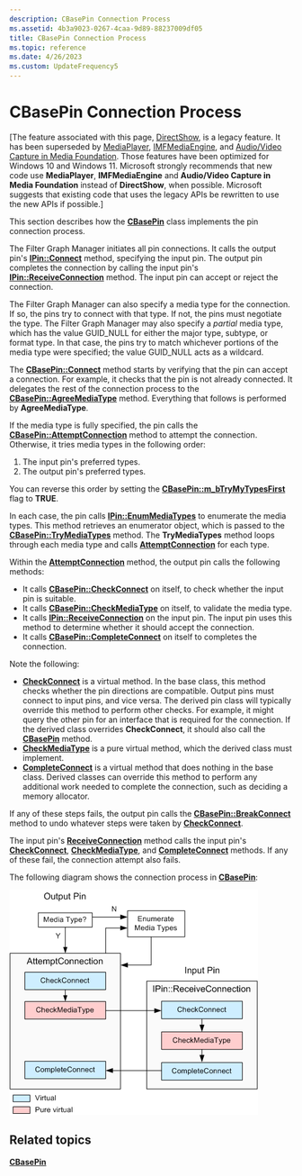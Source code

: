 ```yaml
---
description: CBasePin Connection Process
ms.assetid: 4b3a9023-0267-4caa-9d89-88237009df05
title: CBasePin Connection Process
ms.topic: reference
ms.date: 4/26/2023
ms.custom: UpdateFrequency5
---
```


# CBasePin Connection Process

\[The feature associated with this page, [DirectShow](/windows/win32/directshow/directshow), is a legacy feature. It has been superseded by [MediaPlayer](/uwp/api/Windows.Media.Playback.MediaPlayer), [IMFMediaEngine](/windows/win32/api/mfmediaengine/nn-mfmediaengine-imfmediaengine), and [Audio/Video Capture in Media Foundation](/windows/win32/medfound/audio-video-capture-in-media-foundation). Those features have been optimized for Windows 10 and Windows 11. Microsoft strongly recommends that new code use **MediaPlayer**, **IMFMediaEngine** and **Audio/Video Capture in Media Foundation** instead of **DirectShow**, when possible. Microsoft suggests that existing code that uses the legacy APIs be rewritten to use the new APIs if possible.\]

This section describes how the [**CBasePin**](cbasepin.md) class implements the pin connection process.

The Filter Graph Manager initiates all pin connections. It calls the output pin's [**IPin::Connect**](/windows/desktop/api/Strmif/nf-strmif-ipin-connect) method, specifying the input pin. The output pin completes the connection by calling the input pin's [**IPin::ReceiveConnection**](/windows/desktop/api/Strmif/nf-strmif-ipin-receiveconnection) method. The input pin can accept or reject the connection.

The Filter Graph Manager can also specify a media type for the connection. If so, the pins try to connect with that type. If not, the pins must negotiate the type. The Filter Graph Manager may also specify a *partial* media type, which has the value GUID\_NULL for either the major type, subtype, or format type. In that case, the pins try to match whichever portions of the media type were specified; the value GUID\_NULL acts as a wildcard.

The [**CBasePin::Connect**](cbasepin-connect.md) method starts by verifying that the pin can accept a connection. For example, it checks that the pin is not already connected. It delegates the rest of the connection process to the [**CBasePin::AgreeMediaType**](cbasepin-agreemediatype.md) method. Everything that follows is performed by **AgreeMediaType**.

If the media type is fully specified, the pin calls the [**CBasePin::AttemptConnection**](cbasepin-attemptconnection.md) method to attempt the connection. Otherwise, it tries media types in the following order:

1.  The input pin's preferred types.
2.  The output pin's preferred types.

You can reverse this order by setting the [**CBasePin::m\_bTryMyTypesFirst**](cbasepin-m-btrymytypesfirst.md) flag to **TRUE**.

In each case, the pin calls [**IPin::EnumMediaTypes**](/windows/desktop/api/Strmif/nf-strmif-ipin-enummediatypes) to enumerate the media types. This method retrieves an enumerator object, which is passed to the [**CBasePin::TryMediaTypes**](cbasepin-trymediatypes.md) method. The **TryMediaTypes** method loops through each media type and calls [**AttemptConnection**](cbasepin-attemptconnection.md) for each type.

Within the [**AttemptConnection**](cbasepin-attemptconnection.md) method, the output pin calls the following methods:

-   It calls [**CBasePin::CheckConnect**](cbasepin-checkconnect.md) on itself, to check whether the input pin is suitable.
-   It calls [**CBasePin::CheckMediaType**](cbasepin-checkmediatype.md) on itself, to validate the media type.
-   It calls [**IPin::ReceiveConnection**](/windows/desktop/api/Strmif/nf-strmif-ipin-receiveconnection) on the input pin. The input pin uses this method to determine whether it should accept the connection.
-   It calls [**CBasePin::CompleteConnect**](cbasepin-completeconnect.md) on itself to completes the connection.

Note the following:

-   [**CheckConnect**](cbasepin-checkconnect.md) is a virtual method. In the base class, this method checks whether the pin directions are compatible. Output pins must connect to input pins, and vice versa. The derived pin class will typically override this method to perform other checks. For example, it might query the other pin for an interface that is required for the connection. If the derived class overrides **CheckConnect**, it should also call the [**CBasePin**](cbasepin.md) method.
-   [**CheckMediaType**](cbasepin-checkmediatype.md) is a pure virtual method, which the derived class must implement.
-   [**CompleteConnect**](cbasepin-completeconnect.md) is a virtual method that does nothing in the base class. Derived classes can override this method to perform any additional work needed to complete the connection, such as deciding a memory allocator.

If any of these steps fails, the output pin calls the [**CBasePin::BreakConnect**](cbasepin-breakconnect.md) method to undo whatever steps were taken by [**CheckConnect**](cbasepin-checkconnect.md).

The input pin's [**ReceiveConnection**](cbasepin-receiveconnection.md) method calls the input pin's [**CheckConnect**](cbasepin-checkconnect.md), [**CheckMediaType**](cbasepin-checkmediatype.md), and [**CompleteConnect**](cbasepin-completeconnect.md) methods. If any of these fail, the connection attempt also fails.

The following diagram shows the connection process in [**CBasePin**](cbasepin.md):

![cbasepin connection process](images/cbasepin-connect.png)

## Related topics

<dl> <dt>

[**CBasePin**](cbasepin.md)
</dt> </dl>

 

 



